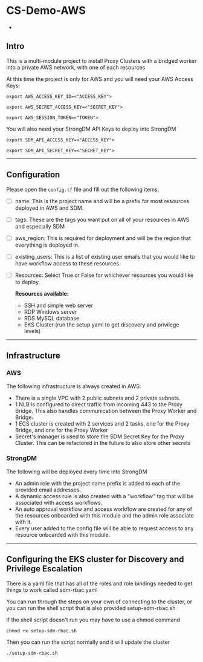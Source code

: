# CS-Demo-AWS

-

## Intro

This is a multi-module project to install Proxy Clusters with a bridged worker into a private AWS network, with one of each resources

At this time the project is only for AWS and you will need your AWS Access Keys:

`export AWS_ACCESS_KEY_ID=<"ACCESS_KEY">`

`export AWS_SECRET_ACCESS_KEY=<"SECRET_KEY">`

`export AWS_SESSION_TOKEN=<"TOKEN">`

You will also need your StrongDM API Keys to deploy into StrongDM

`export SDM_API_ACCESS_KEY=<"ACCESS_KEY">`

`export SDM_API_SECRET_KEY=<"SECRET_KEY">`

---

## Configuration

Please open the `config.tf` file and fill out the following items:

- [ ] name: This is the project name and will be a prefix for most resources deployed in AWS and SDM.
- [ ] tags: These are the tags you want put on all of your resources in AWS and especially SDM
- [ ] aws_region: This is required for deployment and will be the region that everything is deployed in.
- [ ] existing_users: This is a list of existing user emails that you would like to have workflow access to these resources.
- [ ] Resources: Select True or False for whichever resources you would like to deploy.

  **Resources available:**

  - SSH and simple web server
  - RDP Windows server
  - RDS MySQL database
  - EKS Cluster (run the setup yaml to get discovery and privilege levels)

---

## Infrastructure

### AWS

The following infrastructure is always created in AWS:

- There is a single VPC with 2 public subnets and 2 private subnets.
- 1 NLB is configured to direct traffic from incoming 443 to the Proxy Bridge. This also handles communication between the Proxy Worker and Bridge.
- 1 ECS cluster is created with 2 services and 2 tasks, one for the Proxy Bridge, and one for the Proxy Worker
- Secret's manager is used to store the SDM Secret Key for the Proxy Cluster. This can be refactored in the future to also store other secrets

### StrongDM

The following will be deployed every time into StrongDM

- An admin role with the project name prefix is added to each of the provided email addresses.
- A dynamic access rule is also created with a "workflow" tag that will be associated with access workflows.
- An auto approval workflow and access workflow are created for any of the resources onboarded with this module and the admin role associate with it.
- Every user added to the config file will be able to request access to any resource onboarded with this module.

---

## Configuring the EKS cluster for Discovery and Privilege Escalation

There is a yaml file that has all of the roles and role bindings needed to get things to work called sdm-rbac.yaml

You can run through the steps on your own of connecting to the cluster, or you can run the shell script that is also provided setup-sdm-rbac.sh

If the shell script doesn't run you may have to use a chmod command

`chmod +x setup-sdm-rbac.sh`

Then you can run the script normally and it will update the cluster

`./setup-sdm-rbac.sh`
